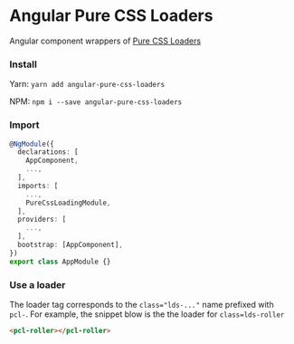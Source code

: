# Angular Pure CSS Loaders

Angular component wrappers of [Pure CSS Loaders](https://loading.io/css/)

### Install

Yarn: `yarn add angular-pure-css-loaders`

NPM: `npm i --save angular-pure-css-loaders`

### Import

```typescript
@NgModule({
  declarations: [
    AppComponent,
    ...,
  ],
  imports: [
    ...,
    PureCssLoadingModule,
  ],
  providers: [
    ...,
  ],
  bootstrap: [AppComponent],
})
export class AppModule {}
```

### Use a loader

The loader tag corresponds to the `class="lds-..."` name prefixed with `pcl-`. For example, the snippet blow is the the loader for `class=lds-roller`

```html
<pcl-roller></pcl-roller>
```
